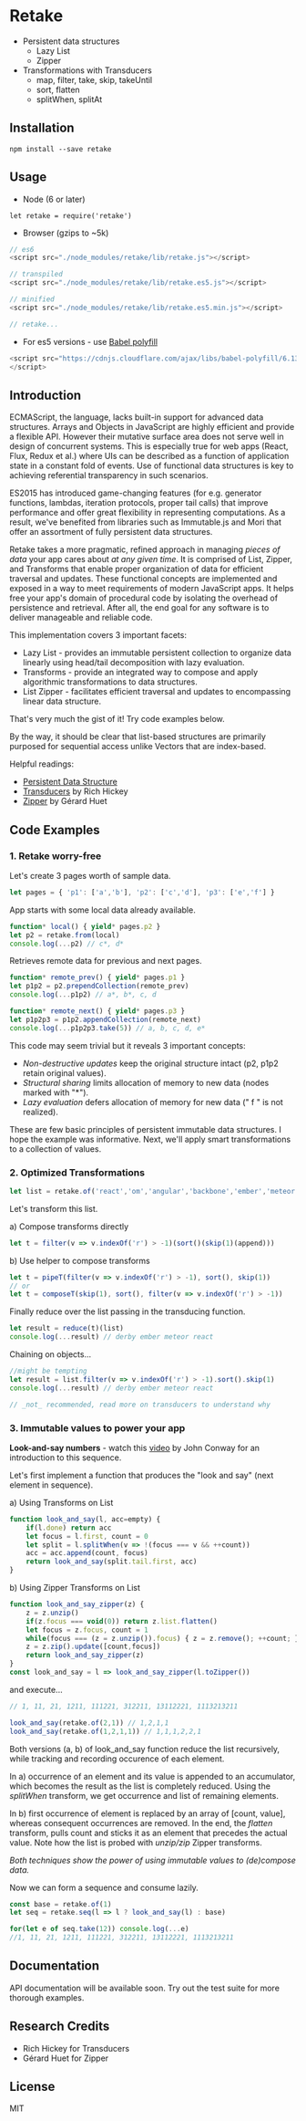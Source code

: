 Retake
=========================

- Persistent data structures
  - Lazy List
  - Zipper
- Transformations with Transducers
  - map, filter, take, skip, takeUntil
  - sort, flatten
  - splitWhen, splitAt


## Installation
```
npm install --save retake
```

## Usage

- Node (6 or later)

```
let retake = require('retake')
```

- Browser (gzips to ~5k)

```Javascript
// es6
<script src="./node_modules/retake/lib/retake.js"></script>

// transpiled
<script src="./node_modules/retake/lib/retake.es5.js"></script>

// minified
<script src="./node_modules/retake/lib/retake.es5.min.js"></script>

// retake...

```

- For es5 versions - use [Babel polyfill](https://babeljs.io/docs/usage/polyfill/)

```Javascript
<script src="https://cdnjs.cloudflare.com/ajax/libs/babel-polyfill/6.13.0/polyfill.min.js">
</script>
```

## Introduction

ECMAScript, the language, lacks built-in support for advanced data structures. 
Arrays and Objects in JavaScript are highly efficient and provide a flexible API. 
However their mutative surface area does not serve well in design of concurrent systems. 
This is especially true for web apps (React, Flux, Redux et al.) where UIs can be described as a function of application state in a constant fold of events. 
Use of functional data structures is key to achieving referential transparency in such scenarios.

ES2015 has introduced game-changing features (for e.g. generator functions, lambdas, iteration protocols, proper tail calls) that improve performance and offer great flexibility in representing computations. 
As a result, we've benefited from libraries such as Immutable.js and Mori that offer an assortment of fully persistent data structures.

Retake takes a more pragmatic, refined approach in managing *pieces of data* your app cares about *at any given time*.
It is comprised of List, Zipper, and Transforms that enable proper organization of data for efficient traversal and updates. 
These functional concepts are implemented and exposed in a way to meet requirements of modern JavaScript apps. 
It helps free your app's domain of procedural code by isolating the overhead of persistence and retrieval. After all, the end goal for any software is to deliver manageable and reliable code.

This implementation covers 3 important facets:

  - Lazy List - provides an immutable persistent collection to organize data linearly using head/tail decomposition with lazy evaluation.
  - Transforms - provide an integrated way to compose and apply algorithmic transformations to data structures.
  - List Zipper - facilitates efficient traversal and updates to encompassing linear data structure.

That's very much the gist of it! Try code examples below.

By the way, it should be clear that list-based structures are primarily purposed for sequential access unlike Vectors that are index-based.

Helpful readings:
- [Persistent Data Structure](https://en.wikipedia.org/wiki/Persistent_data_structure)
- [Transducers](http://clojure.org/reference/transducers) by Rich Hickey
- [Zipper](https://en.wikipedia.org/wiki/Zipper_(data_structure)) by Gérard Huet


## Code Examples

### 1. Retake worry-free

Let's create 3 pages worth of sample data.
```Javascript
let pages = { 'p1': ['a','b'], 'p2': ['c','d'], 'p3': ['e','f'] }
```

App starts with some local data already available.
```Javascript
function* local() { yield* pages.p2 }
let p2 = retake.from(local)
console.log(...p2) // c*, d*
```

Retrieves remote data for previous and next pages.
```Javascript
function* remote_prev() { yield* pages.p1 }
let p1p2 = p2.prependCollection(remote_prev)
console.log(...p1p2) // a*, b*, c, d

function* remote_next() { yield* pages.p3 }
let p1p2p3 = p1p2.appendCollection(remote_next)
console.log(...p1p2p3.take(5)) // a, b, c, d, e*
```

This code may seem trivial but it reveals 3 important concepts:
- *Non-destructive updates* keep the original structure intact (p2, p1p2 retain original values).
- *Structural sharing* limits allocation of memory to new data (nodes marked with "*").
- *Lazy evaluation* defers allocation of memory for new data (" f " is not realized).

These are few basic principles of persistent immutable data structures. I hope the example was informative. 
Next, we'll apply smart transformations to a collection of values.

### 2. Optimized Transformations

```Javascript
let list = retake.of('react','om','angular','backbone','ember','meteor','vue','derby')
```
Let's transform this list.

a) Compose transforms directly
```Javascript
let t = filter(v => v.indexOf('r') > -1)(sort()(skip(1)(append)))
```

b) Use helper to compose transforms
```Javascript
let t = pipeT(filter(v => v.indexOf('r') > -1), sort(), skip(1))
// or
let t = composeT(skip(1), sort(), filter(v => v.indexOf('r') > -1))
```

Finally reduce over the list passing in the transducing function.
```Javascript
let result = reduce(t)(list)
console.log(...result) // derby ember meteor react

```

Chaining on objects...
```Javascript
//might be tempting
let result = list.filter(v => v.indexOf('r') > -1).sort().skip(1)
console.log(...result) // derby ember meteor react

// _not_ recommended, read more on transducers to understand why
```


### 3. Immutable values to power your app

**Look-and-say numbers** - 
watch this [video](https://youtu.be/ea7lJkEhytA?list=PLt5AfwLFPxWIL8XA1npoNAHseS-j1y-7V) by John Conway for an introduction to this sequence.

Let's first implement a function that produces the "look and say" (next element in sequence).

a) Using Transforms on List
```Javascript
function look_and_say(l, acc=empty) {
    if(l.done) return acc
    let focus = l.first, count = 0
    let split = l.splitWhen(v => !(focus === v && ++count))
    acc = acc.append(count, focus)
    return look_and_say(split.tail.first, acc)
}
```

b) Using Zipper Transforms on List
```Javascript
function look_and_say_zipper(z) {
    z = z.unzip()
    if(z.focus === void(0)) return z.list.flatten()
    let focus = z.focus, count = 1
    while(focus === (z = z.unzip()).focus) { z = z.remove(); ++count; }
    z = z.zip().update([count,focus])
    return look_and_say_zipper(z)
}
const look_and_say = l => look_and_say_zipper(l.toZipper())
```

and execute...
```Javascript
// 1, 11, 21, 1211, 111221, 312211, 13112221, 1113213211

look_and_say(retake.of(2,1)) // 1,2,1,1
look_and_say(retake.of(1,2,1,1)) // 1,1,1,2,2,1
```

Both versions (a, b) of look_and_say function reduce the list recursively, while tracking and recording occurence of each element. 

In a) occurrence of an element and its value is appended to an accumulator, which becomes the result as the list is completely reduced. 
Using the *splitWhen* transform, we get occurrence and list of remaining elements.

In b) first occurrence of element is replaced by an array of [count, value], whereas consequent occurrences are removed. 
In the end, the *flatten* transform, pulls count and sticks it as an element that precedes the actual value. 
Note how the list is probed with *unzip/zip* Zipper transforms.

*Both techniques show the power of using immutable values to (de)compose data.*

Now we can form a sequence and consume lazily.

```Javascript
const base = retake.of(1)
let seq = retake.seq(l => l ? look_and_say(l) : base)

for(let e of seq.take(12)) console.log(...e)
//1, 11, 21, 1211, 111221, 312211, 13112221, 1113213211
```

## Documentation

API documentation will be available soon. Try out the test suite for more thorough examples.

## Research Credits

- Rich Hickey for Transducers
- Gérard Huet for Zipper

## License

MIT